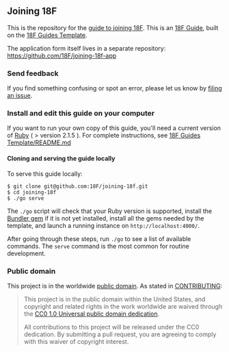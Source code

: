 ## Joining 18F

This is the repository for the [guide to joining 18F](https://pages.18f.gov/joining-18f/). This is an [18F Guide](https://github.com/18F/guides), built on the [18F Guides Template](https://github.com/18F/guides-template).

The application form itself lives in a separate repository: https://github.com/18F/joining-18f-app

### Send feedback

If you find something confusing or spot an error, please let us know by [filing an issue](https://github.com/18F/joining-18f/issues).

### Install and edit this guide on your computer

If you want to run your own copy of this guide, you'll need a current version of [Ruby](https://www.ruby-lang.org) ( > version 2.1.5 ). For complete instructions, see [18F Guides Template/README.md](https://github.com/18F/guides-template/blob/18f-pages/README.md)

#### Cloning and serving the guide locally

To serve this guide locally:

```shell
$ git clone git@github.com:18F/joining-18f.git
$ cd joining-18f
$ ./go serve
```

The `./go` script will check that your Ruby version is supported, install the [Bundler gem](http://bundler.io/) if it is not yet installed, install all the gems needed by the template, and launch a running instance on
`http://localhost:4000/`.

After going through these steps, run `./go` to see a list of available
commands. The `serve` command is the most common for routine development.

### Public domain

This project is in the worldwide [public domain](LICENSE.md). As stated in [CONTRIBUTING](CONTRIBUTING.md):

> This project is in the public domain within the United States, and copyright and related rights in the work worldwide are waived through the [CC0 1.0 Universal public domain dedication](https://creativecommons.org/publicdomain/zero/1.0/).
>
>All contributions to this project will be released under the CC0
>dedication. By submitting a pull request, you are agreeing to comply
>with this waiver of copyright interest.
